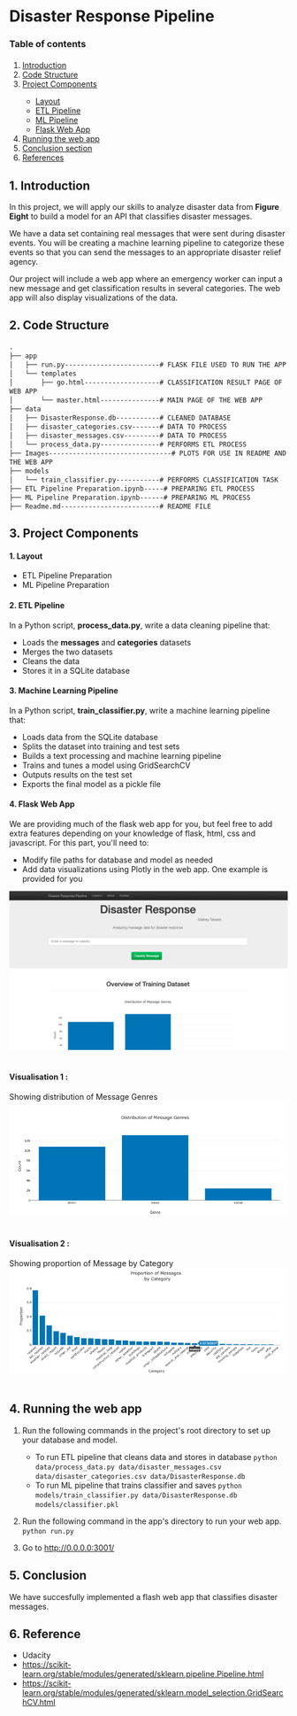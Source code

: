 # Disaster Response Pipeline
### Table of contents

<div class="alert alert-block alert-info" style="margin-top: 20px">
    <ol>
        <li><a href="#ref1">Introduction </a></li>
        <li><a href="#ref1">Code Structure</a></li>
        <li><a href="#ref1">Project Components</a></li>
                <ul>
         <li><a href="#ref3">Layout</a></li>
        <li><a href="#ref4">ETL Pipeline</a></li>
        <li><a href="#ref4">ML Pipeline</a></li>
        <li><a href="#ref4">Flask Web App</a></li>
        </ul>
        <li><a href="#ref2">Running the web app</a></li>
        <li><a href="#ref9">Conclusion section</a></li>
        <li><a href="#ref9">References</a></li>
    </ol>
</div>

## 1. Introduction
In this project, we will apply our skills to analyze disaster data from **Figure Eight** to build a model for an API that classifies disaster messages.

We have a data set containing real messages that were sent during disaster events. You will be creating a machine learning pipeline to categorize these events so that you can send the messages to an appropriate disaster relief agency.

Our project will include a web app where an emergency worker can input a new message and get classification results in several categories. The web app will also display visualizations of the data.

## 2. Code Structure
```
.
├── app
│   ├── run.py------------------------# FLASK FILE USED TO RUN THE APP
│   └── templates
│       ├── go.html-------------------# CLASSIFICATION RESULT PAGE OF WEB APP
│       └── master.html---------------# MAIN PAGE OF THE WEB APP
├── data
│   ├── DisasterResponse.db-----------# CLEANED DATABASE
│   ├── disaster_categories.csv-------# DATA TO PROCESS
│   ├── disaster_messages.csv---------# DATA TO PROCESS
│   └── process_data.py---------------# PERFORMS ETL PROCESS
├── Images-------------------------------# PLOTS FOR USE IN README AND THE WEB APP
├── models
│   └── train_classifier.py-----------# PERFORMS CLASSIFICATION TASK
├── ETL Pipeline Preparation.ipynb-----# PREPARING ETL PROCESS
├── ML Pipeline Preparation.ipynb------# PREPARING ML PROCESS
├── Readme.md-------------------------# README FILE

```

## 3. Project Components

#### 1. Layout 
- ETL Pipeline Preparation 
- ML Pipeline Preparation
#### 2. ETL Pipeline
In a Python script, **process_data.py**, write a data cleaning pipeline that:

- Loads the **messages** and **categories** datasets
- Merges the two datasets
- Cleans the data
- Stores it in a SQLite database

#### 3. Machine Learning Pipeline
In a Python script, **train_classifier.py**, write a machine learning pipeline that:

- Loads data from the SQLite database
- Splits the dataset into training and test sets
- Builds a text processing and machine learning pipeline
- Trains and tunes a model using GridSearchCV
- Outputs results on the test set
- Exports the final model as a pickle file

#### 4. Flask Web App
We are providing much of the flask web app for you, but feel free to add extra features depending on your knowledge of flask, html, css and javascript. For this part, you'll need to:

- Modify file paths for database and model as needed
- Add data visualizations using Plotly in the web app. One example is provided for you


<img src='Images/webapp.png'></img>
<br></br>

#### Visualisation 1 : 
Showing distribution of Message Genres
<img src='Images/vis1.png'></img>
<br></br>

#### Visualisation 2 : 
Showing proportion of Message by Category
<img src='Images/vis2.png'></img>
<br></br>

## 4. Running the web app
1. Run the following commands in the project's root directory to set up your database and model.

    - To run ETL pipeline that cleans data and stores in database
        `python data/process_data.py data/disaster_messages.csv data/disaster_categories.csv data/DisasterResponse.db`
    - To run ML pipeline that trains classifier and saves
        `python models/train_classifier.py data/DisasterResponse.db models/classifier.pkl`

2. Run the following command in the app's directory to run your web app.
    `python run.py`

3. Go to http://0.0.0.0:3001/

## 5. Conclusion
We have succesfully implemented a flash web app that classifies disaster messages.

## 6. Reference

- Udacity
- https://scikit-learn.org/stable/modules/generated/sklearn.pipeline.Pipeline.html
- https://scikit-learn.org/stable/modules/generated/sklearn.model_selection.GridSearchCV.html 